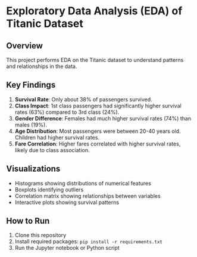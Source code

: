 # Exploratory Data Analysis (EDA) of Titanic Dataset

## Overview
This project performs EDA on the Titanic dataset to understand patterns and relationships in the data.

## Key Findings
1. **Survival Rate**: Only about 38% of passengers survived.
2. **Class Impact**: 1st class passengers had significantly higher survival rates (63%) compared to 3rd class (24%).
3. **Gender Difference**: Females had much higher survival rates (74%) than males (19%).
4. **Age Distribution**: Most passengers were between 20-40 years old. Children had higher survival rates.
5. **Fare Correlation**: Higher fares correlated with higher survival rates, likely due to class association.

## Visualizations
- Histograms showing distributions of numerical features
- Boxplots identifying outliers
- Correlation matrix showing relationships between variables
- Interactive plots showing survival patterns

## How to Run
1. Clone this repository
2. Install required packages: `pip install -r requirements.txt`
3. Run the Jupyter notebook or Python script
